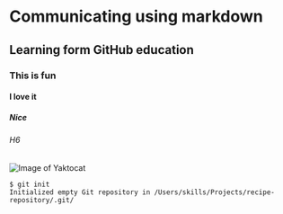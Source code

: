 # Communicating using markdown

## Learning form GitHub education

### This is fun

#### I love it

##### Nice

###### H6

![Image of Yaktocat](https://octodex.github.com/images/yaktocat.png)

```
$ git init
Initialized empty Git repository in /Users/skills/Projects/recipe-repository/.git/
```
